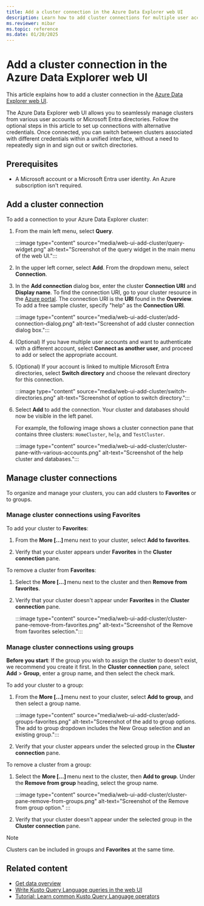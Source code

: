 ```yaml
---
title: Add a cluster connection in the Azure Data Explorer web UI
description: Learn how to add cluster connections for multiple user accounts or Microsoft Entra directories in the Azure Data Explorer web UI.
ms.reviewer: mibar
ms.topic: reference
ms.date: 01/20/2025
---
```


# Add a cluster connection in the Azure Data Explorer web UI

This article explains how to add a cluster connection in the [Azure Data Explorer web UI](https://dataexplorer.azure.com/).

The Azure Data Explorer web UI allows you to seamlessly manage clusters from various user accounts or Microsoft Entra directories. Follow the optional steps in this article to set up connections with alternative credentials. Once connected, you can switch between clusters associated with different credentials within a unified interface, without a need to repeatedly sign in and sign out or switch directories.

## Prerequisites

* A Microsoft account or a Microsoft Entra user identity. An Azure subscription isn't required.

## Add a cluster connection

To add a connection to your Azure Data Explorer cluster:

1. From the main left menu, select **Query**.

    :::image type="content" source="media/web-ui-add-cluster/query-widget.png" alt-text="Screenshot of the query widget in the main menu of the web UI.":::

1. In the upper left corner, select **Add**. From the dropdown menu, select **Connection**.

1. In the **Add connection** dialog box, enter the cluster **Connection URI** and **Display name**. To find the connection URI, go to your cluster resource in the [Azure portal](https://ms.portal.azure.com/). The connection URI is the **URI** found in the **Overview**. To add a free sample cluster, specify "help" as the **Connection URI**.

    :::image type="content" source="media/web-ui-add-cluster/add-connection-dialog.png" alt-text="Screenshot of add cluster connection dialog box.":::

1. (Optional) If you have multiple user accounts and want to authenticate with a different account, select **Connect as another user**, and proceed to add or select the appropriate account.

1. (Optional) If your account is linked to multiple Microsoft Entra directories, select **Switch directory** and choose the relevant directory for this connection.

    :::image type="content" source="media/web-ui-add-cluster/switch-directories.png" alt-text="Screenshot of option to switch directory.":::

1. Select **Add** to add the connection. Your cluster and databases should now be visible in the left panel.

    For example, the following image shows a cluster connection pane that contains three clusters: `HomeCluster`, `help`, and `TestCluster`.

    :::image type="content" source="media/web-ui-add-cluster/cluster-pane-with-various-accounts.png" alt-text="Screenshot of the help cluster and databases.":::

## Manage cluster connections

To organize and manage your clusters, you can add clusters to **Favorites** or to groups.

### Manage cluster connections using Favorites

To add your cluster to **Favorites**:

1. From the **More [...]** menu next to your cluster, select **Add to favorites**.

1. Verify that your cluster appears under **Favorites** in the **Cluster connection** pane.

To remove a cluster from **Favorites**:

1. Select the **More [...]** menu next to the cluster and then **Remove from favorites**.
 
1. Verify that your cluster doesn't appear under **Favorites** in the **Cluster connection** pane.

    :::image type="content" source="media/web-ui-add-cluster/cluster-pane-remove-from-favorites.png" alt-text="Screenshot of the Remove from favorites selection.":::

### Manage cluster connections using groups

**Before you start**: If the group you wish to assign the cluster to doesn't exist, we recommend you create it first. In the **Cluster connection** pane, select **Add** > **Group**, enter a group name, and then select the check mark.

To add your cluster to a group:

1. From the **More [...]** menu next to your cluster, select **Add to group**, and then select a group name.

    :::image type="content" source="media/web-ui-add-cluster/add-groups-favorites.png" alt-text="Screenshot of the add to group options. The add to group dropdown includes the New Group selection and an existing group.":::

1. Verify that your cluster appears under the selected group in the **Cluster connection** pane.

To remove a cluster from a group:

1. Select the **More [...]** menu next to the cluster, then **Add to group**. Under the **Remove from group** heading, select the group name.

    :::image type="content" source="media/web-ui-add-cluster/cluster-pane-remove-from-groups.png" alt-text="Screenshot of the Remove from group option." :::

1. Verify that your cluster doesn't appear under the selected group in the **Cluster connection** pane.

> [!NOTE]
> Clusters can be included in groups and **Favorites** at the same time.

## Related content

* [Get data overview](ingest-data-overview.md)
* [Write Kusto Query Language queries in the web UI](web-ui-kql.md)
* [Tutorial: Learn common Kusto Query Language operators](/kusto/query/tutorials/learn-common-operators?view=azure-data-explorer&preserve-view=true)
